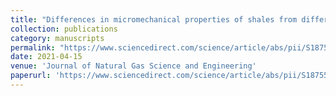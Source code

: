 ```yaml
---
title: "Differences in micromechanical properties of shales from different depositional environment: A case study of Longmaxi marine shale and Yanchang continental shale using nanoindentation"
collection: publications
category: manuscripts
permalink: "https://www.sciencedirect.com/science/article/abs/pii/S1875510022003158"
date: 2021-04-15
venue: 'Journal of Natural Gas Science and Engineering'
paperurl: 'https://www.sciencedirect.com/science/article/abs/pii/S1875510022003158'
---
```

